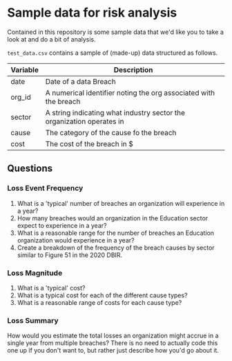 # Sample data for risk analysis

Contained in this repository is some sample data that we'd like you to take a look at and do a bit of analysis.

`test_data.csv` contains a sample of (made-up) data structured as follows. 

| Variable | Description |
|----------|-------------|
| date| Date of a data Breach |
| org_id | A numerical identifier noting the org associated with the breach|
|sector | A string indicating what industry sector the organization operates in |
| cause | The category of the cause fo the breach |
| cost | The cost of the breach in $ |

## Questions

### Loss Event Frequency

1. What is a 'typical' number of breaches an organization will experience in a year?
1. How many breaches would an organization in the Education sector expect to experience in a year?
1. What is a reasonable range for the number of breaches an Education organization would experience in a year?
1. Create a breakdown of the frequency of the breach causes by sector similar to Figure 51 in the 2020 DBIR.

### Loss Magnitude

1. What is a 'typical' cost?
1. What is a typical cost for each of the different cause types?
1. What is a reasonable range of costs for each cause type?

### Loss Summary

How would you estimate the total losses an organization might accrue in a single year from multiple breaches? There is no need to actually code this one up if you don't want to, but rather just describe how you'd go about it.

